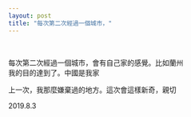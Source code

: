 ```yaml
---
layout: post
title: "每次第二次經過一個城市，"
---
```


  
&nbsp;
&nbsp;


每次第二次經過一個城市，會有自己家的感覺。比如蘭州
<br>我的目的達到了。中國是我家

上一次，我那麼嫌棄過的地方。這次會這樣新奇，親切

2019.8.3